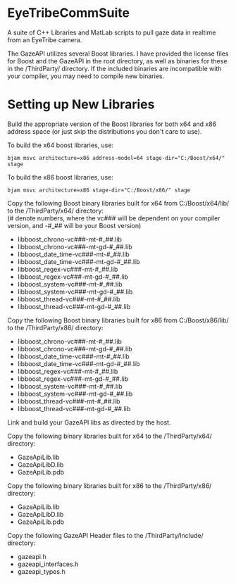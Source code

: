 # EyeTribeCommSuite
A suite of C++ Libraries and MatLab scripts to pull gaze data in realtime from an EyeTribe camera.

The GazeAPI utilizes several Boost libraries.  I have provided the license files for Boost and the GazeAPI in the root directory, as well as binaries for these in the /ThirdParty/ directory.  If the included binaries are incompatible with your compiler, you may need to compile new binaries.

Setting up New Libraries
=====================
Build the appropriate version of the Boost libraries for both x64 and x86 address space (or just skip the distributions you don't care to use).

To build the x64 boost libraries, use:

    bjam msvc architecture=x86 address-model=64 stage-dir="C:/Boost/x64/" stage

To build the x86 boost libraries, use:

    bjam msvc architecture=x86 stage-dir="C:/Boost/x86/" stage

Copy the following Boost binary libraries built for x64 from C:/Boost/x64/lib/ to the /ThirdParty/x64/ directory:  
(# denote numbers, where the vc### will be dependent on your compiler version, and -#\_## will be your Boost version)
*   libboost\_chrono-vc###-mt-#\_##.lib
*   libboost\_chrono-vc###-mt-gd-#\_##.lib
*   libboost\_date\_time-vc###-mt-#\_##.lib
*   libboost\_date\_time-vc###-mt-gd-#\_##.lib
*   libboost\_regex-vc###-mt-#\_##.lib
*   libboost\_regex-vc###-mt-gd-#\_##.lib
*   libboost\_system-vc###-mt-#\_##.lib
*   libboost\_system-vc###-mt-gd-#\_##.lib
*   libboost\_thread-vc###-mt-#\_##.lib
*   libboost\_thread-vc###-mt-gd-#\_##.lib

Copy the following Boost binary libraries built for x86 from C:/Boost/x86/lib/ to the /ThirdParty/x86/ directory:  
*   libboost\_chrono-vc###-mt-#\_##.lib
*   libboost\_chrono-vc###-mt-gd-#\_##.lib
*   libboost\_date\_time-vc###-mt-#\_##.lib
*   libboost\_date\_time-vc###-mt-gd-#\_##.lib
*   libboost\_regex-vc###-mt-#\_##.lib
*   libboost\_regex-vc###-mt-gd-#\_##.lib
*   libboost\_system-vc###-mt-#\_##.lib
*   libboost\_system-vc###-mt-gd-#\_##.lib
*   libboost\_thread-vc###-mt-#\_##.lib
*   libboost\_thread-vc###-mt-gd-#\_##.lib


Link and build your GazeAPI libs as directed by the host.

Copy the following binary libraries built for x64 to the /ThirdParty/x64/ directory:
*   GazeApiLib.lib
*   GazeApiLibD.lib
*   GazeApiLib.pdb

Copy the following binary libraries built for x86 to the /ThirdParty/x86/ directory:
*   GazeApiLib.lib
*   GazeApiLibD.lib
*   GazeApiLib.pdb

Copy the following GazeAPI Header files to the /ThirdParty/Include/ directory:
*   gazeapi.h
*   gazeapi_interfaces.h
*   gazeapi_types.h

